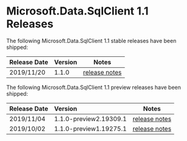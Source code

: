 # Microsoft.Data.SqlClient 1.1 Releases

The following Microsoft.Data.SqlClient 1.1 stable releases have been shipped:

| Release Date | Version | Notes |
| :-- | :-- | :--: |
| 2019/11/20 | 1.1.0 | [release notes](1.1.0.md) |

The following Microsoft.Data.SqlClient 1.1 preview releases have been shipped:

| Release Date | Version | Notes |
| :-- | :-- | :--: |
| 2019/11/04 | 1.1.0-preview2.19309.1 | [release notes](1.1.0-preview2.md) |
| 2019/10/02 | 1.1.0-preview1.19275.1 | [release notes](1.1.0-preview1.md) |
